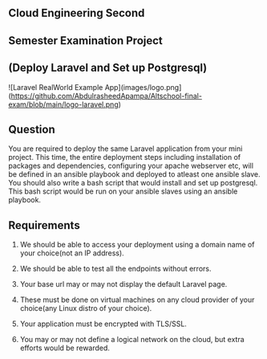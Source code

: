 ## **Cloud Engineering Second**

## **Semester Examination Project**

## **(Deploy Laravel and Set up Postgresql)**

![Laravel RealWorld Example App](images/logo.png](https://github.com/AbdulrasheedApampa/Altschool-final-exam/blob/main/logo-laravel.png)



## **Question**

You are required to deploy the same Laravel application from your mini project. This time, the entire deployment steps including installation of packages and dependencies, configuring your apache webserver etc, will be defined in an ansible playbook and deployed to atleast one ansible slave.
You should also write a bash script that would install and set up postgresql. This bash script would be run on your ansible slaves using an ansible playbook.

## **Requirements**

1. We should be able to access your deployment using a domain name of your choice(not an IP address).

2. We should be able to test all the endpoints without errors.

3. Your base url may or may not display the default Laravel page.

4. These must be done on virtual machines on any cloud provider of your choice(any Linux distro of your choice).

5. Your application must be encrypted with TLS/SSL.

6. You may or may not define a logical network on the cloud, but extra efforts would be rewarded.
